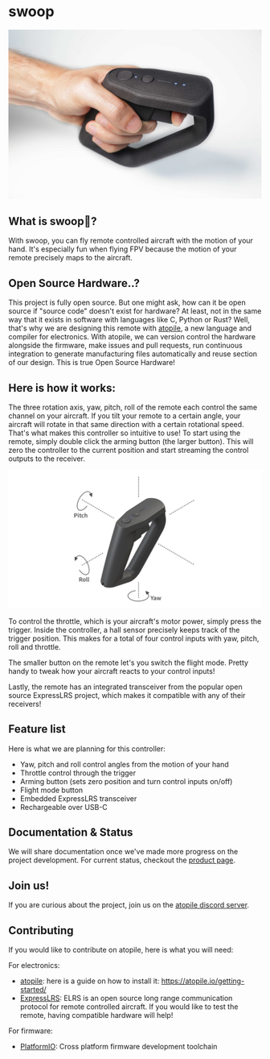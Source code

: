 # swoop

![controller and hand](docs/assets/controller_hand_V3.jpeg)

## What is swoop🛫?

With swoop, you can fly remote controlled aircraft with the motion of your hand. It's especially fun when flying FPV because the motion of your remote precisely maps to the aircraft.

## Open Source Hardware..?

This project is fully open source. But one might ask, how can it be open source if "source code" doesn't exist for hardware? At least, not in the same way that it exists in software with languages like C, Python or Rust?
Well, that's why we are designing this remote with [atopile](https://github.com/atopile/atopile), a new language and compiler for electronics.
With atopile, we can version control the hardware alongside the firmware, make issues and pull requests, run continuous integration to generate manufacturing files automatically and reuse section of our design. This is true Open Source Hardware!

## Here is how it works:

The three rotation axis, yaw, pitch, roll of the remote each control the same channel on your aircraft. If you tilt your remote to a certain angle, your aircraft will rotate in that same direction with a certain rotational speed. That's what makes this controller so intuitive to use!
To start using the remote, simply double click the arming button (the larger button). This will zero the controller to the current position and start streaming the control outputs to the receiver.

![yaw, pitch, roll](docs/assets/VECTOR_YPR.jpg)

To control the throttle, which is your aircraft's motor power, simply press the trigger. Inside the controller, a hall sensor precisely keeps track of the trigger position. This makes for a total of four control inputs with yaw, pitch, roll and throttle.

The smaller button on the remote let's you switch the flight mode. Pretty handy to tweak how your aircraft reacts to your control inputs!

Lastly, the remote has an integrated transceiver from the popular open source ExpressLRS project, which makes it compatible with any of their receivers!

## Feature list

Here is what we are planning for this controller:

- Yaw, pitch and roll control angles from the motion of your hand
- Throttle control through the trigger
- Arming button (sets zero position and turn control inputs on/off)
- Flight mode button
- Embedded ExpressLRS transceiver
- Rechargeable over USB-C

## Documentation & Status

We will share documentation once we've made more progress on the project development. For current status, checkout the [product page](https://atopile.io/swoop/).

## Join us!

If you are curious about the project, join us on the [atopile discord server](https://discord.gg/nr5V3QRUd3).

## Contributing

If you would like to contribute on atopile, here is what you will need:

For electronics:
- [atopile](https://atopile.io): here is a guide on how to install it: https://atopile.io/getting-started/
- [ExpressLRS](https://www.expresslrs.org): ELRS is an open source long range communication protocol for remote controlled aircraft. If you would like to test the remote, having compatible hardware will help!

For firmware:
- [PlatformIO](https://platformio.org): Cross platform firmware development toolchain

